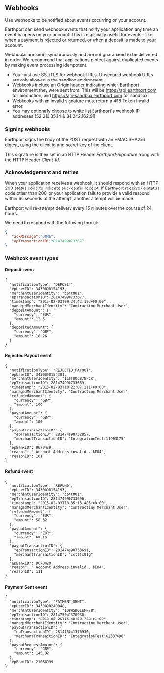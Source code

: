 ## Webhooks

Use webhooks to be notified about events occurring on your account.

Earthport can send webhook events that notify your application any time an event happens on your account. This is especially useful for events - like when a payment is rejected or returned, or when a deposit is made to your account.

Webhooks are sent asynchronously and are not guaranteed to be delivered in order. We recommend that applications protect against duplicated events by making event processing idempotent.

* You must use SSL/TLS for webhook URLs. Unsecured webhook URLs are only allowed in the sandbox environment.
* Webhooks include an Origin header indicating which Earthport environment they were sent from. This will be https://api.earthport.com for production, and https://api-sandbox.earthport.com for sandbox.
* Webhooks with an invalid signature must return a 498 Token Invalid error.
* You may optionally choose to  white list Earthport's webhook IP addresses (52.210.35.14 & 34.242.162.91)


### Signing webhooks

Earthport signs the body of the POST request with an HMAC SHA256 digest, using the client id and secret key of the client.

This signature is then set in an HTTP Header *Earthport-Signature* along with the HTTP Header *Client-Id*.

### Acknowledgement and retries

When your application receives a webhook, it should respond with an HTTP 200 status code to indicate successful receipt. If Earthport receives a status code other than 200, or your application fails to provide a valid respond within 60 seconds of the attempt, another attempt will be made.

Earthport will re-attempt delivery every 15 minutes over the course of 24 hours.

We need to respond with the following format:

```json
{
   "ackMessage":"DONE",
   "epTransactionID":281474990733677
}
``` 

### Webhook event types

#### Deposit event

```
{
  "notificationType": "DEPOSIT",
  "epUserID": 3430090154193,
  "merchantUserIdentity": "cptt001",
  "epTransactionID": 281474990733677,
  "timestamp": "2015-02-03T09:34:43.193+00:00",
  "managedMerchantIdentity": "Contracting Merchant User",
  "depositAmount": {
    "currency": "EUR",
    "amount": 12.5
  },
  "depositedAmount": {
    "currency": "GBP",
    "amount": 10.26
  }
}
```

#### Rejected Payout event

```
{
  "notificationType": "REJECTED_PAYOUT",
  "epUserID": 3430090154301,
  "merchantUserIdentity": "119TUOC87NPCK",
  "epTransactionID": 281474990733689,
  "timestamp": "2015-02-03T18:22:07.211+00:00",
  "managedMerchantIdentity": "Contracting Merchant User",
  "refundedAmount": {
    "currency": "GBP",
    "amount": 100
  },
  "payoutAmount": {
    "currency": "GBP",
    "amount": 100
  },
  "payoutTransactionID": {
    "epTransactionID": 281474990732857,
    "merchantTransactionID": "IntegrationTest:11903175"
  },
  "epBankID": 9670429,
  "reason": " Account Address invalid . BE04",
  "reasonID": 101
}
```

#### Refund event

```
{
  "notificationType": "REFUND",
  "epUserID": 3430090154193,
  "merchantUserIdentity": "cptt001",
  "epTransactionID": 281474990733696,
  "timestamp": "2015-02-03T18:35:13.485+00:00",
  "managedMerchantIdentity": "Contracting Merchant User",
  "refundedAmount": {
    "currency": "EUR",
    "amount": 58.32
  },
  "payoutAmount": {
    "currency": "EUR",
    "amount": 60.15
  },
  "payoutTransactionID": {
    "epTransactionID": 281474990733691,
    "merchantTransactionID": "ccttfx01g"
  },
  "epBankID": 9670420,
  "reason": " Account Address invalid . BE04",
  "reasonID": 111
}
```

#### Payment Sent event

```
{
  "notificationType": "PAYMENT_SENT",
  "epUserID": 3430090240848,
  "merchantUserIdentity": "1DBWSBQ1EPF78",
  "epTransactionID": 281475041370930,
  "timestamp": "2018-05-25T15:48:58.788+01:00",
  "managedMerchantIdentity": "Contracting Merchant User",
  "payoutTransactionID": {
    "epTransactionID": 281475041370930,
    "merchantTransactionID": "IntegrationTest:62537498"
  },
  "payoutRequestAmount": {
    "currency": "GBP",
    "amount": 145.32
  },
  "epBankID": 21068999
}
```
